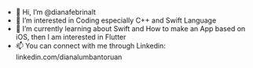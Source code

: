 - 👋 Hi, I’m @dianafebrinalt
- 👀 I’m interested in Coding especially C++ and Swift Language
- 🌱 I’m currently learning about Swift and How to make an App based on iOS, then I am interested in Flutter
- 📫 You can connect with me through Linkedin: linkedin.com/dianalumbantoruan

<!---
dianafebrinalt/dianafebrinalt is a ✨ special ✨ repository because its `README.md` (this file) appears on your GitHub profile.
You can click the Preview link to take a look at your changes.
--->
